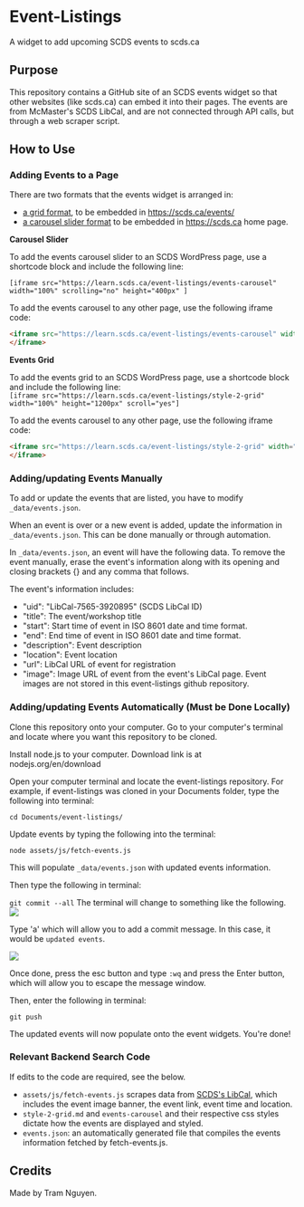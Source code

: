 # Event-Listings

A widget to add upcoming SCDS events to scds.ca

## Purpose

This repository contains a GitHub site of an SCDS events widget so that other websites (like scds.ca) can embed it into their pages. The events are from McMaster's SCDS LibCal, and are not connected through API calls, but through a web scraper script.

## How to Use

### Adding Events to a Page

There are two formats that the events widget is arranged in:

- [a grid format]("style-2-grid"), to be embedded in https://scds.ca/events/
- [a carousel slider format]("events-carousel") to be embedded in https://scds.ca home page.

**Carousel Slider**

To add the events carousel slider to an SCDS WordPress page, use a shortcode block and include the following line:  

```[iframe src="https://learn.scds.ca/event-listings/events-carousel" width="100%" scrolling="no" height="400px" ]```

To add the events carousel to any other page, use the following iframe code:  
```html
<iframe src="https://learn.scds.ca/event-listings/events-carousel" width="100%" scrolling"yes" height="400px">
</iframe>
```

**Events Grid**

To add the events grid to an SCDS WordPress page, use a shortcode block and include the following line:  
```[iframe src="https://learn.scds.ca/event-listings/style-2-grid" width="100%" height="1200px" scroll="yes"]```

To add the events carousel to any other page, use the following iframe code:  
```html
<iframe src="https://learn.scds.ca/event-listings/style-2-grid" width="100%" scrolling"yes" height="1200px">
</iframe>
```


### Adding/updating Events Manually

To add or update the events that are listed, you have to modify `_data/events.json`. 

When an event is over or a new event is added, update the information in `_data/events.json`. This can be done manually or through automation.

In `_data/events.json`, an event will have the following data. To remove the event manually, erase the event's information along with its opening and closing brackets {} and any comma that follows. 

The event's information includes:

- "uid": "LibCal-7565-3920895" (SCDS LibCal ID)
- "title": The event/workshop title
- "start": Start time of event in ISO 8601 date and time format.
- "end": End time of event in ISO 8601 date and time format.
- "description": Event description
- "location": Event location
- "url": LibCal URL of event for registration
- "image": Image URL of event from the event's LibCal page. Event images are not stored in this event-listings github repository.

### Adding/updating Events Automatically (Must be Done Locally)

Clone this repository onto your computer. Go to your computer's terminal and locate where you want this repository to be cloned.

Install node.js to your computer. Download link is at nodejs.org/en/download

Open your computer terminal and locate the event-listings repository. For example, if event-listings was cloned in your Documents folder, type the following into terminal:

```cd Documents/event-listings/```

Update events by typing the following into the terminal:

```node assets/js/fetch-events.js```

This will populate `_data/events.json` with updated events information.

Then type the following in terminal:

```git commit --all```
The terminal will change to something like the following.
<img src="/assets/img/tut-1-terminal.png">

Type 'a' which will allow you to add a commit message. In this case, it would be `updated events`.

<img src="/assets/img/tut-2-terminal.png">

Once done, press the esc button and type `:wq` and press the Enter button, which will allow you to escape the message window.

Then, enter the following in terminal:

```git push```

The updated events will now populate onto the event widgets. You're done!


### Relevant Backend Search Code

If edits to the code are required, see the below.

- `assets/js/fetch-events.js` scrapes data from [SCDS's LibCal]("https://libcal.mcmaster.ca/calendar/scds?cid=7565&t=g&d=0000-00-00&cal=7565&inc=0"), which includes the event image banner, the event link, event time and location.
- `style-2-grid.md` and `events-carousel` and their respective css styles dictate how the events are displayed and styled.
- `events.json`: an automatically generated file that compiles the events information fetched by fetch-events.js. 
## Credits

Made by Tram Nguyen.